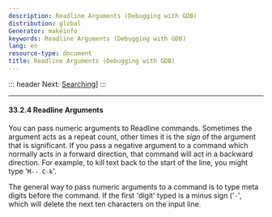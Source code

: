 ```yaml
---
description: Readline Arguments (Debugging with GDB)
distribution: global
Generator: makeinfo
keywords: Readline Arguments (Debugging with GDB)
lang: en
resource-type: document
title: Readline Arguments (Debugging with GDB)
---
```

::: header
Next: [Searching](Searching.html#Searching)]
:::

---

#### 33.2.4 Readline Arguments

You can pass numeric arguments to Readline commands. Sometimes the argument acts as a repeat count, other times it is the *sign* of the argument that is significant. If you pass a negative argument to a command which normally acts in a forward direction, that command will act in a backward direction. For example, to kill text back to the start of the line, you might type '`M-- C-k`'.

The general way to pass numeric arguments to a command is to type meta digits before the command. If the first 'digit' typed is a minus sign ('`-`', which will delete the next ten characters on the input line.
